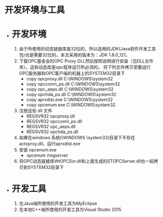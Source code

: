 # 开发环境与工具
 + # 开发环境
   1. 由于所使用的动态链接库是32位的，所以选用的JDK(Java软件开发工具包)也是需要32位的，本文采用的版本为：JDK 1.8.0_121。
   2. 下载OPC基金会的OPC Proxy DLL然后按照说明进行安装（见DLL文件夹）。这些动态库是opc程序运行所必须的。
   将下列文件拷贝至要运行OPC服务器和OPC客户端的机器上的SYSTEM32目录下
      - copy opcproxy.dll C:\WINDOWS\system32
      - copy opccomn_ps.dll C:\WINDOWS\system32
      - copy opc_aeps.dll C:\WINDOWS\system32
      - copy opchda_ps.dll C:\WINDOWS\system32
      - copy aprxdist.exe C:\WINDOWS\system32
      - copy opcenum.exe C:\WINDOWS\system32
   3. 注册这些 dll 文件
      - REGSVR32 opcproxy.dll
      - REGSVR32 opccomn_ps.dll
      - REGSVR32 opc_aeps.dll
      - REGSVR32 opchda_ps.dll
   4. 如果在windows 系统(\WINDOWS \system32)目录下不存在actxprxy.dll，运行aprxdist.exe
   5. 安装 opcenum.exe
      - opcenum /regserver
   6. 将OPC动态链接库WtOPCSvr.dll和上面生成的STOPCServer.dll也一起拷贝到SYSTEM32目录下
+ # 开发工具
  1. 在Java端所使用的开发工具为MyEclipse
  2. 在本地C++端所使用的开发工具为Visual Studio 2015
